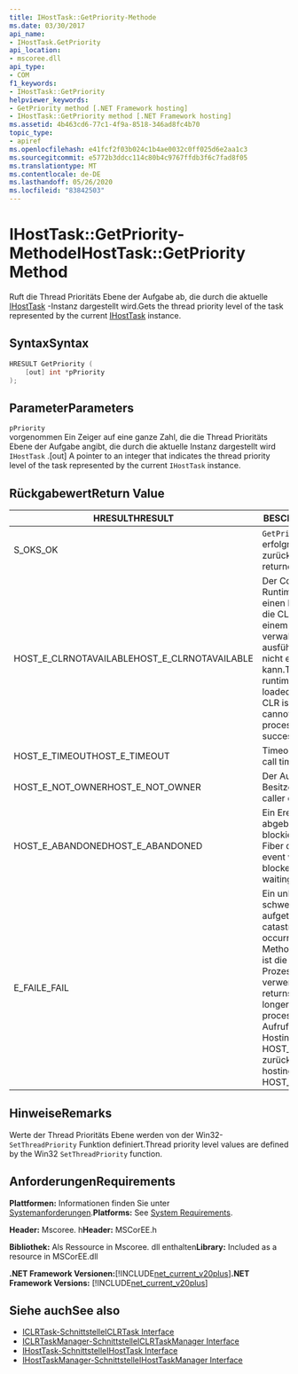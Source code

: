 ```yaml
---
title: IHostTask::GetPriority-Methode
ms.date: 03/30/2017
api_name:
- IHostTask.GetPriority
api_location:
- mscoree.dll
api_type:
- COM
f1_keywords:
- IHostTask::GetPriority
helpviewer_keywords:
- GetPriority method [.NET Framework hosting]
- IHostTask::GetPriority method [.NET Framework hosting]
ms.assetid: 4b463cd6-77c1-4f9a-8518-346ad8fc4b70
topic_type:
- apiref
ms.openlocfilehash: e41fcf2f03b024c1b4ae0032c0ff025d6e2aa1c3
ms.sourcegitcommit: e5772b3ddcc114c80b4c9767ffdb3f6c7fad8f05
ms.translationtype: MT
ms.contentlocale: de-DE
ms.lasthandoff: 05/26/2020
ms.locfileid: "83842503"
---
```

# <a name="ihosttaskgetpriority-method"></a><span data-ttu-id="cfdd1-102">IHostTask::GetPriority-Methode</span><span class="sxs-lookup"><span data-stu-id="cfdd1-102">IHostTask::GetPriority Method</span></span>
<span data-ttu-id="cfdd1-103">Ruft die Thread Prioritäts Ebene der Aufgabe ab, die durch die aktuelle [IHostTask](ihosttask-interface.md) -Instanz dargestellt wird.</span><span class="sxs-lookup"><span data-stu-id="cfdd1-103">Gets the thread priority level of the task represented by the current [IHostTask](ihosttask-interface.md) instance.</span></span>  
  
## <a name="syntax"></a><span data-ttu-id="cfdd1-104">Syntax</span><span class="sxs-lookup"><span data-stu-id="cfdd1-104">Syntax</span></span>  
  
```cpp  
HRESULT GetPriority (  
    [out] int *pPriority  
);  
```  
  
## <a name="parameters"></a><span data-ttu-id="cfdd1-105">Parameter</span><span class="sxs-lookup"><span data-stu-id="cfdd1-105">Parameters</span></span>  
 `pPriority`  
 <span data-ttu-id="cfdd1-106">vorgenommen Ein Zeiger auf eine ganze Zahl, die die Thread Prioritäts Ebene der Aufgabe angibt, die durch die aktuelle Instanz dargestellt wird `IHostTask` .</span><span class="sxs-lookup"><span data-stu-id="cfdd1-106">[out] A pointer to an integer that indicates the thread priority level of the task represented by the current `IHostTask` instance.</span></span>  
  
## <a name="return-value"></a><span data-ttu-id="cfdd1-107">Rückgabewert</span><span class="sxs-lookup"><span data-stu-id="cfdd1-107">Return Value</span></span>  
  
|<span data-ttu-id="cfdd1-108">HRESULT</span><span class="sxs-lookup"><span data-stu-id="cfdd1-108">HRESULT</span></span>|<span data-ttu-id="cfdd1-109">BESCHREIBUNG</span><span class="sxs-lookup"><span data-stu-id="cfdd1-109">Description</span></span>|  
|-------------|-----------------|  
|<span data-ttu-id="cfdd1-110">S_OK</span><span class="sxs-lookup"><span data-stu-id="cfdd1-110">S_OK</span></span>|<span data-ttu-id="cfdd1-111">`GetPriority`wurde erfolgreich zurückgegeben.</span><span class="sxs-lookup"><span data-stu-id="cfdd1-111">`GetPriority` returned successfully.</span></span>|  
|<span data-ttu-id="cfdd1-112">HOST_E_CLRNOTAVAILABLE</span><span class="sxs-lookup"><span data-stu-id="cfdd1-112">HOST_E_CLRNOTAVAILABLE</span></span>|<span data-ttu-id="cfdd1-113">Der Common Language Runtime (CLR) wurde nicht in einen Prozess geladen, oder die CLR befindet sich in einem Zustand, in dem Sie verwalteten Code nicht ausführen oder den-Befehl nicht erfolgreich verarbeiten kann.</span><span class="sxs-lookup"><span data-stu-id="cfdd1-113">The common language runtime (CLR) has not been loaded into a process, or the CLR is in a state in which it cannot run managed code or process the call successfully.</span></span>|  
|<span data-ttu-id="cfdd1-114">HOST_E_TIMEOUT</span><span class="sxs-lookup"><span data-stu-id="cfdd1-114">HOST_E_TIMEOUT</span></span>|<span data-ttu-id="cfdd1-115">Timeout des Aufrufes.</span><span class="sxs-lookup"><span data-stu-id="cfdd1-115">The call timed out.</span></span>|  
|<span data-ttu-id="cfdd1-116">HOST_E_NOT_OWNER</span><span class="sxs-lookup"><span data-stu-id="cfdd1-116">HOST_E_NOT_OWNER</span></span>|<span data-ttu-id="cfdd1-117">Der Aufrufer ist nicht Besitzer der Sperre.</span><span class="sxs-lookup"><span data-stu-id="cfdd1-117">The caller does not own the lock.</span></span>|  
|<span data-ttu-id="cfdd1-118">HOST_E_ABANDONED</span><span class="sxs-lookup"><span data-stu-id="cfdd1-118">HOST_E_ABANDONED</span></span>|<span data-ttu-id="cfdd1-119">Ein Ereignis wurde abgebrochen, während ein blockierter Thread oder eine Fiber darauf wartete.</span><span class="sxs-lookup"><span data-stu-id="cfdd1-119">An event was canceled while a blocked thread or fiber was waiting on it.</span></span>|  
|<span data-ttu-id="cfdd1-120">E_FAIL</span><span class="sxs-lookup"><span data-stu-id="cfdd1-120">E_FAIL</span></span>|<span data-ttu-id="cfdd1-121">Ein unbekannter schwerwiegender Fehler ist aufgetreten.</span><span class="sxs-lookup"><span data-stu-id="cfdd1-121">An unknown catastrophic failure occurred.</span></span> <span data-ttu-id="cfdd1-122">Wenn eine Methode E_FAIL zurückgibt, ist die CLR innerhalb des Prozesses nicht mehr verwendbar.</span><span class="sxs-lookup"><span data-stu-id="cfdd1-122">When a method returns E_FAIL, the CLR is no longer usable within the process.</span></span> <span data-ttu-id="cfdd1-123">Nachfolgende Aufrufe von Hostingmethoden geben HOST_E_CLRNOTAVAILABLE zurück.</span><span class="sxs-lookup"><span data-stu-id="cfdd1-123">Subsequent calls to hosting methods return HOST_E_CLRNOTAVAILABLE.</span></span>|  
  
## <a name="remarks"></a><span data-ttu-id="cfdd1-124">Hinweise</span><span class="sxs-lookup"><span data-stu-id="cfdd1-124">Remarks</span></span>  
 <span data-ttu-id="cfdd1-125">Werte der Thread Prioritäts Ebene werden von der Win32- `SetThreadPriority` Funktion definiert.</span><span class="sxs-lookup"><span data-stu-id="cfdd1-125">Thread priority level values are defined by the Win32 `SetThreadPriority` function.</span></span>  
  
## <a name="requirements"></a><span data-ttu-id="cfdd1-126">Anforderungen</span><span class="sxs-lookup"><span data-stu-id="cfdd1-126">Requirements</span></span>  
 <span data-ttu-id="cfdd1-127">**Plattformen:** Informationen finden Sie unter [Systemanforderungen](../../get-started/system-requirements.md).</span><span class="sxs-lookup"><span data-stu-id="cfdd1-127">**Platforms:** See [System Requirements](../../get-started/system-requirements.md).</span></span>  
  
 <span data-ttu-id="cfdd1-128">**Header:** Mscoree. h</span><span class="sxs-lookup"><span data-stu-id="cfdd1-128">**Header:** MSCorEE.h</span></span>  
  
 <span data-ttu-id="cfdd1-129">**Bibliothek:** Als Ressource in Mscoree. dll enthalten</span><span class="sxs-lookup"><span data-stu-id="cfdd1-129">**Library:** Included as a resource in MSCorEE.dll</span></span>  
  
 <span data-ttu-id="cfdd1-130">**.NET Framework Versionen:**[!INCLUDE[net_current_v20plus](../../../../includes/net-current-v20plus-md.md)]</span><span class="sxs-lookup"><span data-stu-id="cfdd1-130">**.NET Framework Versions:** [!INCLUDE[net_current_v20plus](../../../../includes/net-current-v20plus-md.md)]</span></span>  
  
## <a name="see-also"></a><span data-ttu-id="cfdd1-131">Siehe auch</span><span class="sxs-lookup"><span data-stu-id="cfdd1-131">See also</span></span>

- [<span data-ttu-id="cfdd1-132">ICLRTask-Schnittstelle</span><span class="sxs-lookup"><span data-stu-id="cfdd1-132">ICLRTask Interface</span></span>](iclrtask-interface.md)
- [<span data-ttu-id="cfdd1-133">ICLRTaskManager-Schnittstelle</span><span class="sxs-lookup"><span data-stu-id="cfdd1-133">ICLRTaskManager Interface</span></span>](iclrtaskmanager-interface.md)
- [<span data-ttu-id="cfdd1-134">IHostTask-Schnittstelle</span><span class="sxs-lookup"><span data-stu-id="cfdd1-134">IHostTask Interface</span></span>](ihosttask-interface.md)
- [<span data-ttu-id="cfdd1-135">IHostTaskManager-Schnittstelle</span><span class="sxs-lookup"><span data-stu-id="cfdd1-135">IHostTaskManager Interface</span></span>](ihosttaskmanager-interface.md)

